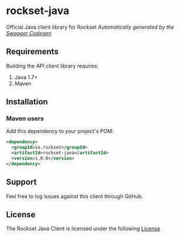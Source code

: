 # rockset-java

Official Java client library for Rockset
*Automatically generated by the [Swagger Codegen](https://github.com/swagger-api/swagger-codegen)*


## Requirements

Building the API client library requires:
1. Java 1.7+
2. Maven

## Installation

### Maven users

Add this dependency to your project's POM:

```xml
<dependency>
  <groupId>io.rockset</groupId>
  <artifactId>rockset-java</artifactId>
  <version>1.0.0</version>
</dependency>
```

## Support

Feel free to log issues against this client through GitHub.

## License

The Rockset Java Client is licensed under the following [License](https://github.com/rockset/rockset-java-client/blob/master/LICENSE)